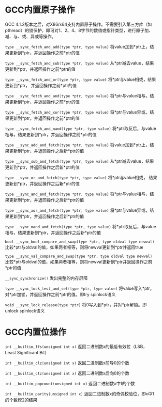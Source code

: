 # GCC内置原子操作

GCC 4.1.2版本之后，对X86/x64支持内置原子操作。不需要引入第三方库（如pthread）的锁保护，即可对1、2、4、8字节的数值或指针类型，进行原子加、减、与、或、异或等操作。

`type __sync_fetch_and_add(type *ptr, type value)`
将value加到\*ptr上，结果更新到\*ptr，并返回操作之前\*ptr的值

`type __sync_fetch_and_sub(type *ptr, type value)`
从\*ptr减去value，结果更新到\*ptr，并返回操作之前\*ptr的值

`type __sync_fetch_and_or(type *ptr, type value)`
将\*ptr与value相或，结果更新到\*ptr， 并返回操作之前\*ptr的值

`type __sync_fetch_and_and(type *ptr, type value)`
将\*ptr与value相与，结果更新到\*ptr，并返回操作之前\*ptr的值

`type __sync_fetch_and_xor(type *ptr, type value)`
将\*ptr与value异或，结果更新到\*ptr，并返回操作之前\*ptr的值

`type __sync_fetch_and_nand(type *ptr, type value)`
将\*ptr取反后，与value相与，结果更新到\*ptr，并返回操作之前\*ptr的值

`type __sync_add_and_fetch(type *ptr, type value)`
将value加到\*ptr上，结果更新到\*ptr，并返回操作之后新\*ptr的值

`type __sync_sub_and_fetch(type *ptr, type value)`
从\*ptr减去value，结果更新到\*ptr，并返回操作之后新\*ptr的值

`type __sync_or_and_fetch(type *ptr, type value)`
将\*ptr与value相或， 结果更新到\*ptr，并返回操作之后新\*ptr的值

`type __sync_and_and_fetch(type *ptr, type value)`
将\*ptr与value相与，结果更新到\*ptr，并返回操作之后新\*ptr的值

`type __sync_xor_and_fetch(type *ptr, type value)`
将\*ptr与value异或，结果更新到\*ptr，并返回操作之后新\*ptr的值

`type __sync_nand_and_fetch(type *ptr, type value)`
将\*ptr取反后，与value相与，结果更新到\*ptr，并返回操作之后新\*ptr的值

`bool __sync_bool_compare_and_swap(type *ptr, type oldval type newval)`
比较\*ptr与oldval的值，如果两者相等，则将newval更新到\*ptr并返回true

`type __sync_val_compare_and_swap(type *ptr, type oldval type newval)`
比较\*ptr与oldval的值，如果两者相等，则将newval更新到\*ptr并返回操作之前\*ptr的值

`__sync_synchronize()`
发出完整的内存屏障

`type __sync_lock_test_and_set(type *ptr, type value)`
将value写入\*ptr，对\*ptr加锁，并返回操作之前\*ptr的值。即try spinlock语义

`void __sync_lock_release(type *ptr)`
将0写入到\*ptr，并对\*ptr解锁。即unlock spinlock语义

# GCC内置位操作

`int __builtin_ffs(unsigned int x)`
返回二进制数x的最低有效位（LSB，Least Significant Bit）

`int __builtin_clz(unsigned int x)`
返回二进制数x前导0的个数

`int __builtin_ctz(unsigned int x)`
返回二进制数x后向0的个数

`int __builtin_popcount(unsigned int x)`
返回二进制数x中1的个数

`int __builtin_parity(unsigned int x)`
返回二进制数x的奇偶校验位，即x中1的个数模2的结果
